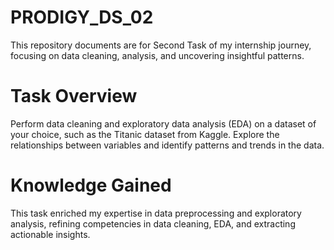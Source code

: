 # PRODIGY_DS_02
This repository documents are for Second Task of my internship journey, focusing on data cleaning, analysis, and uncovering insightful patterns.

# Task Overview
Perform data cleaning and exploratory data analysis (EDA) on a dataset of your choice, such as the Titanic dataset from Kaggle. Explore the relationships between variables and identify patterns and trends in the data.

# Knowledge Gained
This task enriched my expertise in data preprocessing and exploratory analysis, refining competencies in data cleaning, EDA, and extracting actionable insights.

